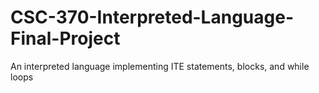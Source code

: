 # CSC-370-Interpreted-Language-Final-Project
An interpreted language implementing ITE statements, blocks, and while loops
